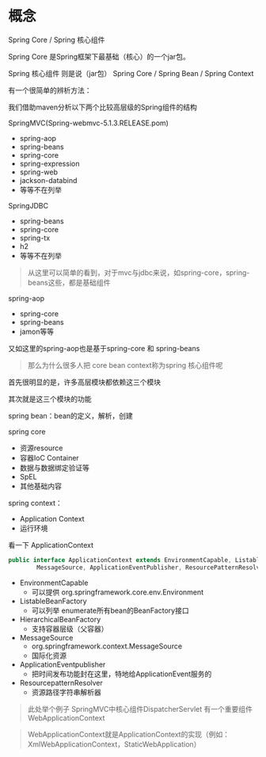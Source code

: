 # 概念

Spring Core / Spring 核心组件

Spring Core 是Spring框架下最基础（核心）的一个jar包。

Spring 核心组件 则是说（jar包） Spring Core / Spring Bean / Spring Context

有一个很简单的辨析方法：

我们借助maven分析以下两个比较高层级的Spring组件的结构

SpringMVC(Spring-webmvc-5.1.3.RELEASE.pom)
  - spring-aop
  - spring-beans
  - spring-core
  - spring-expression
  - spring-web
  - jackson-databind
  - 等等不在列举

SpringJDBC
  - spring-beans
  - spring-core
  - spring-tx
  - h2
  - 等等不在列举

> 从这里可以简单的看到，对于mvc与jdbc来说，如spring-core，spring-beans这些，都是基础组件

spring-aop
  - spring-core
  - spring-beans
  - jamon等等

又如这里的spring-aop也是基于spring-core 和 spring-beans

>那么为什么很多人把 core bean context称为spring 核心组件呢

首先很明显的是，许多高层模块都依赖这三个模块

其次就是这三个模块的功能

spring bean：bean的定义，解析，创建

spring core
  - 资源resource
  - 容器IoC Container
  - 数据与数据绑定验证等
  - SpEL
  - 其他基础内容

spring context： 
  - Application Context
  - 运行环境

看一下 ApplicationContext
```java
public interface ApplicationContext extends EnvironmentCapable, ListableBeanFactory, HierarchicalBeanFactory,
		MessageSource, ApplicationEventPublisher, ResourcePatternResolver 
```
- EnvironmentCapable 
  - 可以提供 org.springframework.core.env.Environment
- ListableBeanFactory
  - 可以列举 enumerate所有bean的BeanFactory接口
- HierarchicalBeanFactory
  - 支持容器层级（父容器）
- MessageSource
  - org.springframework.context.MessageSource
  - 国际化资源 
- ApplicationEventpublisher
  - 把时间发布功能封在这里，特地给ApplicationEvent服务的
- ResourcepatternResolver
  - 资源路径字符串解析器

> 此处举个例子 SpringMVC中核心组件DispatcherServlet 有一个重要组件 WebApplicationContext

> WebApplicationContext就是ApplicationContext的实现（例如：XmlWebApplicationContext，StaticWebApplication）